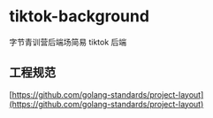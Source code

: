 # tiktok-background

字节青训营后端场简易 tiktok 后端

## 工程规范

[https://github.com/golang-standards/project-layout](https://github.com/golang-standards/project-layout)
